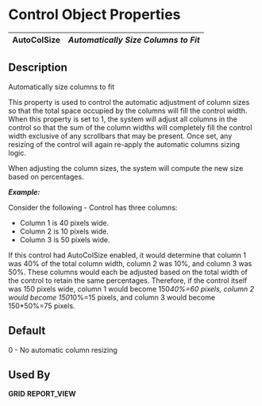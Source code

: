 # Control Object Properties

**AutoColSize** |  **_Automatically Size Columns to Fit_**  
---|---  
  
## Description

Automatically size columns to fit

This property is used to control the automatic adjustment of column sizes so that the total space occupied by the columns will fill the control width. When this property is set to 1, the system will adjust all columns in the control so that the sum of the column widths will completely fill the control width exclusive of any scrollbars that may be present. Once set, any resizing of the control will again re-apply the automatic columns sizing logic.

When adjusting the column sizes, the system will compute the new size based on percentages.

**_Example:_**

Consider the following - Control has three columns:

  * Column 1 is 40 pixels wide.
  * Column 2 is 10 pixels wide.
  * Column 3 is 50 pixels wide.



If this control had AutoColSize enabled, it would determine that column 1 was 40% of the total column width, column 2 was 10%, and column 3 was 50%. These columns would each be adjusted based on the total width of the control to retain the same percentages. Therefore, if the control itself was 150 pixels wide, column 1 would become 150*40%=60 pixels, column 2 would become 150*10%=15 pixels, and column 3 would become 150*50%=75 pixels.

## Default 

0 - No automatic column resizing

## Used By 

**GRID** **REPORT_VIEW**
